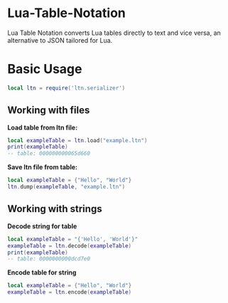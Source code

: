 # Lua-Table-Notation
Lua Table Notation converts Lua tables directly to text and vice versa, an alternative to JSON tailored for Lua.

# Basic Usage

```lua
local ltn = require('ltn.serializer')
```

## Working with files

**Load table from ltn file:**
```lua
local exampleTable = ltn.load("example.ltn")
print(exampleTable)
-- table: 000000000065d660
```

**Save ltn file from table:**
```lua
local exampleTable = {"Hello", "World"}
ltn.dump(exampleTable, "example.ltn")
```
## Working with strings

**Decode string for table**
```lua
local exampleTable = "{'Hello', 'World'}"
exampleTable = ltn.decode(exampleTable)
print(exampleTable)
-- table: 0000000000dcd7e0
```

**Encode table for string**
```lua
local exampleTable = {"Hello", "World"}
exampleTable = ltn.encode(exampleTable)
```
